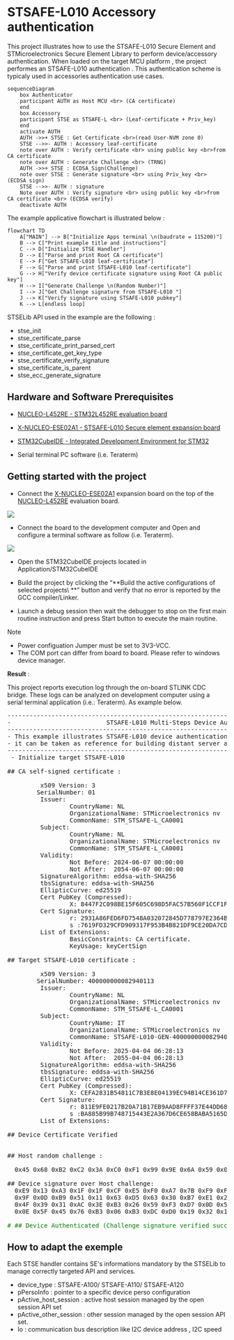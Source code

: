 # STSAFE-L010 Accessory authentication

This project illustrates how to use the STSAFE-L010 Secure Element and STMicroelectronics Secure Element Library to perform device/accessory authentication.
When loaded on the target MCU platform , the project performes an STSAFE-L010 authentication . This authentication scheme is typicaly used in accessories authentication use cases.

```mermaid
sequenceDiagram
    box Authenticator
    participant AUTH as Host MCU <br> (CA certificate)
    end
    box Accessory
    participant STSE as STSAFE-L <br> (Leaf-certificate + Priv_key)
    end
    activate AUTH
    AUTH ->>+ STSE : Get Certificate <br>(read User-NVM zone 0)
    STSE -->>- AUTH : Accessory leaf-certificate
    note over AUTH : Verify certificate <br> using public key <br>from CA certificate
    note over AUTH : Generate Challenge <br> (TRNG)
    AUTH ->>+ STSE : ECDSA_Sign(Challenge)
    note over STSE : Generate signature <br> using Priv_key <br> (ECDSA sign)
    STSE -->>- AUTH : signature
    Note over AUTH : Verify signature <br> using public key <br>from CA certificate <br> (ECDSA verify)
    deactivate AUTH
```

The example applicative flowchart is illustrated below :

```mermaid
flowchart TD
    A["MAIN"] --> B["Initialize Apps terminal \n(baudrate = 115200)"]
    B --> C["Print example title and instructions"]
    C --> D["Initialize STSE Handler"]
    D --> E["Parse and print Root CA certificate"]
    E --> F["Get STSAFE-L010 leaf-certificate"]
    F --> G["Parse and print STSAFE-L010 leaf-certificate"]
    G --> H["Verify device certificate signature using Root CA public key"]
    H --> I["Generate Challenge \n(Random Number)"]
    I --> J["Get Challenge signature from STSAFE-L010 "]
    J --> K["Verify signature using STSAFE-L010 pubkey"]
    K --> L[endless loop]
```

STSELib API used in the example are the following :

- stse_init
- stse_certificate_parse
- stse_certificate_print_parsed_cert
- stse_certificate_get_key_type
- stse_certificate_verify_signature
- stse_certificate_is_parent
- stse_ecc_generate_signature

## Hardware and Software Prerequisites

- [NUCLEO-L452RE - STM32L452RE evaluation board](https://www.st.com/en/evaluation-tools/nucleo-l452re.html)

- [X-NUCLEO-ESE02A1 - STSAFE-L010 Secure element expansion board](https://www.st.com/en/ecosystems/x-nucleo-ese02a1.html)

- [STM32CubeIDE - Integrated Development Environment for STM32](https://www.st.com/en/development-tools/stm32cubeide.html)

- Serial terminal PC software  (i.e. Teraterm)

## Getting started with the project

- Connect the [X-NUCLEO-ESE02A1](https://www.st.com/en/ecosystems/x-nucleo-ese02a1.html) expansion board on the top of the [NUCLEO-L452RE](https://www.st.com/en/evaluation-tools/nucleo-l452re.html) evaluation board.

![](./Pictures/X-NUCLEO_eval_kit.png)

- Connect the board to the development computer and Open and configure a terminal software as follow (i.e. Teraterm).

![](./Pictures/teraterm_config.png)

- Open the STM32CubeIDE projects located in Application/STM32CubeIDE

- Build the project by clicking the “**Build the active configurations of selected projects\ **” button and verify that no error is reported by the GCC compiler/Linker.

- Launch a debug session then wait the debugger to stop on the first main routine instruction and press Start button to execute the main routine.

> [!NOTE]
> - Power configuation Jumper must be set to 3V3-VCC.
> - The COM port can differ from board to board. Please refer to windows device manager.

<b>Result</b> :

This project reports execution log through the on-board STLINK CDC bridge.
These logs can be analyzed on development computer using a serial terminal application (i.e.: Teraterm).
As example below.

<pre>
----------------------------------------------------------------------------------------------------------------
-                          STSAFE-L010 Multi-Steps Device Authentication Example                               -
----------------------------------------------------------------------------------------------------------------
- This example illustrates STSAFE-L010 device authentication process using Multi-Step approach.                -
- it can be taken as reference for building distant server authentication use cases.                           -
----------------------------------------------------------------------------------------------------------------
 - Initialize target STSAFE-L010

## CA self-signed certificate :

         x509 Version: 3
        SerialNumber: 01
         Issuer:
                 CountryName: NL
                 OrganizationalName: STMicroelectronics nv
                 CommonName: STM_STSAFE-L_CA0001
         Subject:
                 CountryName: NL
                 OrganizationalName: STMicroelectronics nv
                 CommonName: STM_STSAFE-L_CA0001
         Validity:
                 Not Before: 2024-06-07 00:00:00
                 Not After:  2054-06-07 00:00:00
         SignatureAlgorithm: eddsa-with-SHA256
         tbsSignature: eddsa-with-SHA256
         EllipticCurve: ed25519
         Cert PubKey (Compressed):
                 X: 8447F2C098BE15F605C698D5FAC57B560F1CCF1F379FE988AA2FEAA293B5DED1
         Cert Signature:
                 r: 2931A86FED6FD7548A032072845D778797E2364B5265EAC1BF7B393605755B5D
                 s :7619FD329CFD909317F953B4B821DF9CE20DA7CD745B9EF1ABF7949F4AB0FB05
         List of Extensions:
                 BasicConstraints: CA certificate.
                 KeyUsage: keyCertSign

## Target STSAFE-L010 certificate :

         x509 Version: 3
        SerialNumber: 400000000082940113
         Issuer:
                 CountryName: NL
                 OrganizationalName: STMicroelectronics nv
                 CommonName: STM_STSAFE-L_CA0001
         Subject:
                 CountryName: IT
                 OrganizationalName: STMicroelectronics nv
                 CommonName: STSAFE-L010-GEN-400000000082940113
         Validity:
                 Not Before: 2025-04-04 06:28:13
                 Not After:  2055-04-04 06:28:13
         SignatureAlgorithm: eddsa-with-SHA256
         tbsSignature: eddsa-with-SHA256
         EllipticCurve: ed25519
         Cert PubKey (Compressed):
                 X: CEFA2831B54811C7B3E8E04139EC94B14CE361D7A216C4A63D5C9F823C1651D8
         Cert Signature:
                 r: 811E9FE0217B20A71B17EB9AAD8FFFF37E44DD6899BBF6B5D58901FD620DDE1D
                 s :BA885B99B748715443E2A367D6CE658BABA5165DCCC03C557835C2198D27070C
         List of Extensions:

## Device Certificate Verified


## Host random challenge :

  0x45 0x68 0xB2 0xC2 0x3A 0xC0 0xF1 0x99 0x9E 0x6A 0x59 0x09 0x23 0xC2 0x5B 0xEF

## Device signature over Host challenge:
  0xE9 0x13 0xA3 0x1F 0x1F 0xCF 0xE5 0xF0 0xA7 0x7B 0xF9 0xFF 0xE6 0xDF 0x35 0x9B
  0x9F 0x0D 0xB9 0x51 0x11 0x63 0xD5 0x63 0x30 0xB7 0xE1 0x20 0xE4 0xBC 0xF7 0x57
  0x4F 0x39 0x31 0xAC 0x3E 0xB3 0x26 0x59 0xF3 0xD7 0x0D 0x5C 0xD2 0x9C 0xC9 0x59
  0x0E 0x5F 0x45 0x76 0xB3 0x06 0xB3 0xDC 0xD0 0x19 0x32 0x18 0xD0 0x1B 0x5A 0x08

<span style="color:green"># ## Device Authenticated (Challenge signature verified successfully)</span>
</pre>

 ## How to adapt the exemple

 Each STSE handler contains SE's informations mandatory by the STSELib to manage correctly targeted API and services.
-	device_type : STSAFE-A100/ STSAFE-A110/ STSAFE-A120
-	pPersoInfo  : pointer to a specific device perso configuration
-	pActive_host_session : active host session managed by the open session API set
-	pActive_other_session : other session managed by the open session API set.
-	Io : communication bus description like I2C device address , I2C speed
